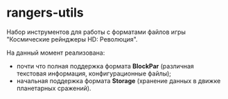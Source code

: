 # rangers-utils

Набор инструментов для работы с форматами файлов игры "Космические рейнджеры HD: Революция".

На данный момент реализована:
 - почти что полная поддержка формата **BlockPar** (различная текстовая информация, конфигурационные файлы);
 - начальная поддержка формата **Storage** (хранение данных в движке планетарных сражений).